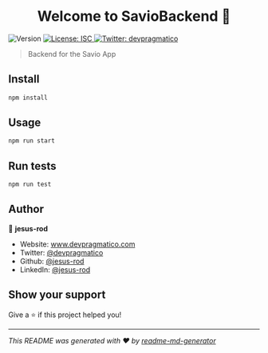 <h1 align="center">Welcome to SavioBackend 👋</h1>
<p>
  <img alt="Version" src="https://img.shields.io/badge/version-0.0.1-blue.svg?cacheSeconds=2592000" />
  <a href="#" target="_blank">
    <img alt="License: ISC" src="https://img.shields.io/badge/License-ISC-yellow.svg" />
  </a>
  <a href="https://twitter.com/devpragmatico" target="_blank">
    <img alt="Twitter: devpragmatico" src="https://img.shields.io/twitter/follow/devpragmatico.svg?style=social" />
  </a>
</p>

> Backend for the Savio App

## Install

```sh
npm install
```

## Usage

```sh
npm run start
```

## Run tests

```sh
npm run test
```

## Author

👤 **jesus-rod**

* Website: www.devpragmatico.com
* Twitter: [@devpragmatico](https://twitter.com/devpragmatico)
* Github: [@jesus-rod](https://github.com/jesus-rod)
* LinkedIn: [@jesus-rod](https://linkedin.com/in/jesus-rod)

## Show your support

Give a ⭐️ if this project helped you!

***
_This README was generated with ❤️ by [readme-md-generator](https://github.com/kefranabg/readme-md-generator)_
